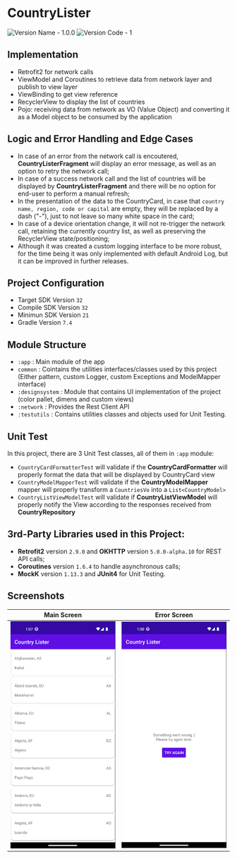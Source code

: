 # CountryLister
![Version Name - 1.0.0](https://img.shields.io/badge/version%20name-1.0.0-blue.svg)
![Version Code - 1](https://img.shields.io/badge/version%20code-1-green.svg)

## Implementation
- Retrofit2 for network calls
- ViewModel and Coroutines to retrieve data from network layer and publish to view layer
- ViewBinding to get view reference
- RecyclerView to display the list of countries
- Pojo: receiving data from network as VO (Value Object) and converting it as a Model object to be consumed by the application

## Logic and Error Handling and Edge Cases
* In case of an error from the network call is encoutered, **CountryListerFragment** will display an error message, as well as an option to retry the network call;
* In case of a success network call and the list of countries will be displayed by **CountryListerFragment** and there will be no option for end-user to perform a manual refresh;
* In the presentation of the data to the CountryCard, in case that `country name, region, code or capital` are empty, they will be replaced by a dash ("-"), just to not leave so many white space in the card;
* In case of a device orientation change, it will not re-trigger the network call, retaining the currently country list, as well as preserving the RecyclerView state/positioning;
* Although it was created a custom logging interface to be more robust, for the time being it was only implemented with default Android Log, but it can be improved in further releases.

## Project Configuration
* Target SDK Version `32`
* Compile SDK Version `32`
* Minimun SDK Version `21`
* Gradle Version `7.4`

## Module Structure
* `:app` : Main module of the app
* `common` : Cointains the utilities interfaces/classes used by this project (Either pattern, custom Logger, custom Exceptions and ModelMapper interface)
* `:designsystem` : Module that contains UI implementation of the project (color pallet, dimens and custom views)
* `:network` : Provides the Rest Client API
* `:testutils` : Contains utilities classes and objects used for Unit Testing.

## Unit Test
In this project, there are 3 Unit Test classes, all of them in `:app` module:
* `CountryCardFormatterTest` will validate if the **CountryCardFormatter** will properly format the data that will be displayed by CountryCard view
* `CountryModelMapperTest` will validate if the **CountryModelMapper** mapper will properly transform a `CountriesVo` into a `List<CountryModel>`
* `CountryListViewModelTest` will validate if **CountryListViewModel** will properly notify the View according to the responses received from **CountryRepository**

## 3rd-Party Libraries used in this Project:
* **Retrofit2** version `2.9.0` and **OKHTTP** version `5.0.0-alpha.10` for REST API calls;
* **Coroutines** version `1.6.4` to handle asynchronous calls;
* **MockK** version `1.13.3` and **JUnit4** for Unit Testing.

## Screenshots

| Main Screen | Error Screen |
| ----------- | ------------ | 
| <img src=https://raw.githubusercontent.com/dofukuhara/CountryLister/main/assets/CountryLister%20-%20Main%20Screen.png > | <img src=https://raw.githubusercontent.com/dofukuhara/CountryLister/main/assets/CountryLister%20-%20Error%20Screen.png > |
